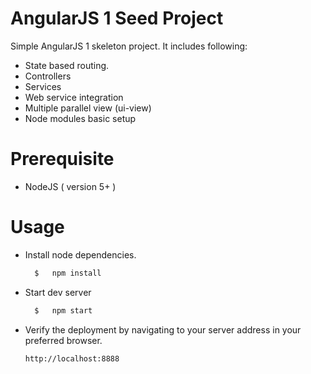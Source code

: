 # AngularJS 1 Seed Project


Simple AngularJS 1 skeleton project. It includes following: 
- State based routing.
- Controllers
- Services
- Web service integration
- Multiple parallel view (ui-view)
- Node modules basic setup


# Prerequisite

- NodeJS ( version 5+ )

# Usage

- Install node dependencies.

  ```sh
    $   npm install
    ```
  
- Start dev server
  ```sh
    $   npm start
    ```
    
- Verify the deployment by navigating to your server address in your preferred browser.
    ```sh
    http://localhost:8888
    ```    
